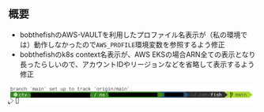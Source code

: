 ## 概要
- bobthefishのAWS-VAULTを利用したプロファイル名表示が（私の環境では）動作しなかったので`AWS_PROFILE`環境変数を参照するよう修正
- bobthefishのk8s context名表示が、AWS EKSの場合ARN全ての表示となり長ったらしいので、アカウントIDやリージョンなどを省略して表示するよう修正

![結果](readmeimg/result.png)
